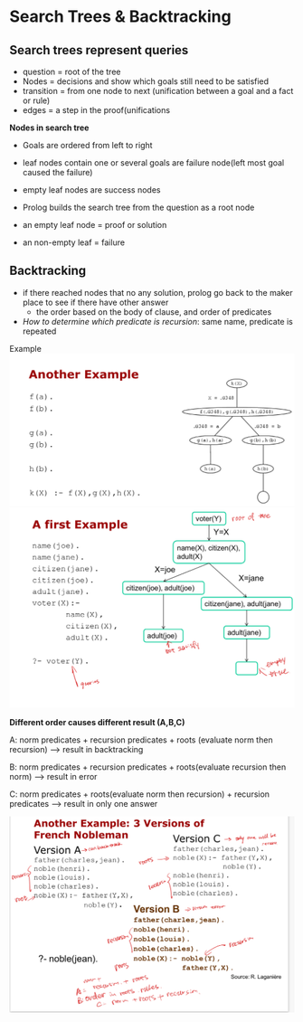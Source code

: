 # Search Trees & Backtracking 

## Search trees represent queries
- question = root of the tree 
- Nodes = decisions and show which goals still need to be satisfied 
- transition = from one node to next (unification between a goal and a fact or rule)
- edges = a step in the proof(unifications

**Nodes in search tree**
- Goals are ordered from left to right 
- leaf nodes contain one or several goals are failure node(left most goal caused the failure)
- empty leaf nodes are success nodes


- Prolog builds the search tree from the question as a root node
- an empty leaf node =  proof or solution 
- an non-empty leaf = failure

## Backtracking 
- if there reached nodes that no any solution, prolog go back to the maker place to see if there have other answer 
	- the order based on the body of clause, and order of predicates 
- *How to determine which predicate is recursion*: same name, predicate is repeated 


Example 
![backtracking1](https://github.com/ZijunYe/CSI2120-ProgramParadigms/blob/main/PrologNotes/sample/backtrackingSample1.jpg)
![backtracking2](https://github.com/ZijunYe/CSI2120-ProgramParadigms/blob/main/PrologNotes/sample/backtrackingSample2.jpg)


**Different order causes different result (A,B,C)**

A: norm predicates + recursion predicates + roots (evaluate norm then recursion) --> result in backtracking

B: norm predicates + recursion predicates + roots(evaluate recursion then norm) --> result in error 

C: norm predicates + roots(evaluate norm then recursion) + recursion predicates --> result in only one answer

![backtracking3](https://github.com/ZijunYe/CSI2120-ProgramParadigms/blob/main/PrologNotes/sample/backtrackingExample3.jpeg)
